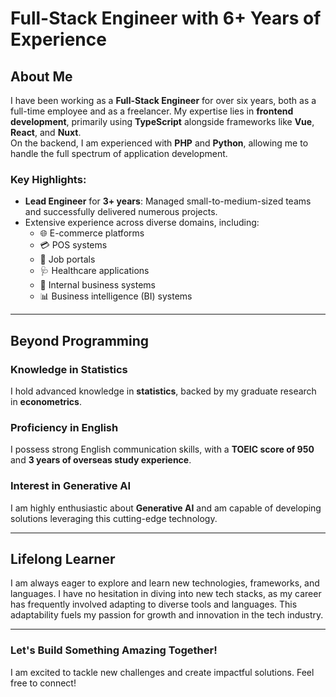 # Full-Stack Engineer with 6+ Years of Experience  

## About Me  
I have been working as a **Full-Stack Engineer** for over six years, both as a full-time employee and as a freelancer. My expertise lies in **frontend development**, primarily using **TypeScript** alongside frameworks like **Vue**, **React**, and **Nuxt**.  
On the backend, I am experienced with **PHP** and **Python**, allowing me to handle the full spectrum of application development.  

### Key Highlights:  
- **Lead Engineer** for **3+ years**: Managed small-to-medium-sized teams and successfully delivered numerous projects.  
- Extensive experience across diverse domains, including:  
  - 🌐 E-commerce platforms  
  - 💳 POS systems  
  - 🏢 Job portals  
  - 🩺 Healthcare applications  
  - 🏢 Internal business systems  
  - 📊 Business intelligence (BI) systems  

---

## Beyond Programming  
### Knowledge in Statistics  
I hold advanced knowledge in **statistics**, backed by my graduate research in **econometrics**.  

### Proficiency in English  
I possess strong English communication skills, with a **TOEIC score of 950** and **3 years of overseas study experience**.  

### Interest in Generative AI  
I am highly enthusiastic about **Generative AI** and am capable of developing solutions leveraging this cutting-edge technology.  

---

## Lifelong Learner  
I am always eager to explore and learn new technologies, frameworks, and languages. I have no hesitation in diving into new tech stacks, as my career has frequently involved adapting to diverse tools and languages. This adaptability fuels my passion for growth and innovation in the tech industry.  

---

### Let's Build Something Amazing Together!  
I am excited to tackle new challenges and create impactful solutions. Feel free to connect!


<!-- 

[![Top Langs](https://github-readme-stats.vercel.app/api/top-langs/?username=kojish2018&layout=compact)]
(https://github.com/anuraghazra/github-readme-stats)

[![Anurag's GitHub stats](https://github-readme-stats.vercel.app/api?username=kojish2018&theme=onedark&show_icons=true)](https://github.com/anuraghazra/github-readme-stats)

[![trophy](https://github-profile-trophy.vercel.app/?username=kojish2018&theme=onedark&column=7
)](https://github.com/ryo-ma/github-profile-trophy)

-->
